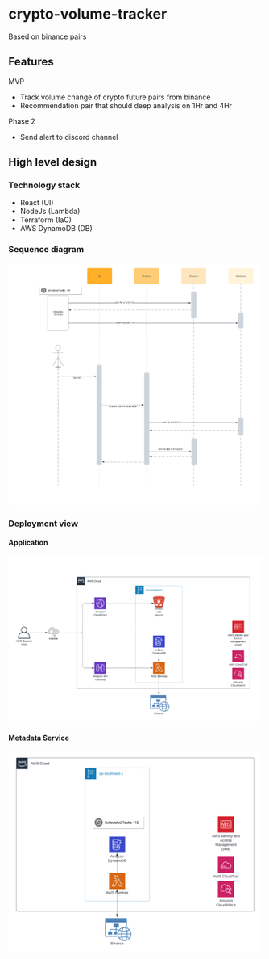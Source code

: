 # crypto-volume-tracker
Based on binance pairs 

## Features
MVP
- Track volume change of crypto future pairs from binance 
- Recommendation pair that should deep analysis on  1Hr and 4Hr

Phase 2
- Send alert to discord channel

## High level design

### Technology stack
- React (UI)
- NodeJs (Lambda)
- Terraform (IaC)
- AWS DynamoDB (DB)

### Sequence diagram
![](crypto-volume-tracker.png)

### Deployment view

#### Application
![](deployment-view.png)

#### Metadata Service
![](metadatservices-deploymentview.png)
